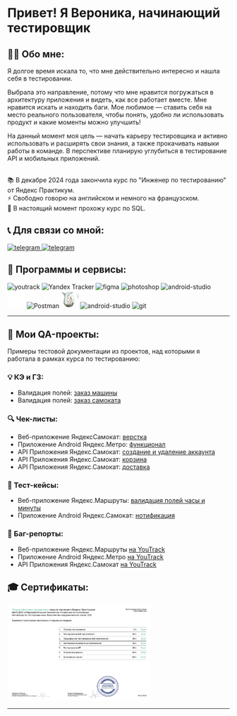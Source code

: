   # Привет! Я Вероника, начинающий тестировщик
  
  ## 👨‍💻 Обо мне:
 Я долгое время искала то, что мне действительно интересно и нашла себя в тестировании.
 
 Выбрала это направление, потому что мне нравится погружаться в архитектуру приложения и видеть, как все работает 
 вместе. Мне нравится искать и находить баги. Мое любимое — ставить себя на место реального пользователя, чтобы понять, удобно ли использовать продукт и какие моменты можно улучшить!

 На данный момент моя цель — начать карьеру тестировщика и активно использовать и расширять свои знания, а также прокачивать навыки работы в команде. 
 В перспективе планирую углубиться в тестирование API и мобильных приложений.  

 <br> 📚 В декабре 2024 года закончила курс по "Инженер по тестированию" от Яндекс Практикум.<br>⚡ Свободно говорю на английском и немного на французском. <br>📝 В настоящий момент прохожу курс по SQL.</p>
  
  ## 📞 Для связи со мной:
  <div align="left">
    <a href="https://t.me/leimvn" target="_blank">
      <img src="https://cdn-icons-png.flaticon.com/512/2111/2111646.png" width="40" height="40" alt="telegram" />
    </a>
    <a href="mailto:vrnklmn21@gmail.com" target="_blank">
       <img src="https://cdn-icons-png.flaticon.com/512/5968/5968534.png" width="40" height="40" alt="telegram">  
    </a>
    </div>

  ## 🚀 Программы и сервисы:
 
<div>
  <img src="https://upload.wikimedia.org/wikipedia/commons/8/85/YouTrack_icon.svg" title="YouTrack" alt="youtrack" width="40" height="40">
  <img src="https://upload.wikimedia.org/wikipedia/commons/thumb/f/f3/Logo_Yandex_Tracker_2021.svg/144px-Logo_Yandex_Tracker_2021.svg.png" title="Яндекс Трекер" alt="Yandex Tracker" width="40" height="40">
  <img src="https://cdn.jsdelivr.net/gh/devicons/devicon/icons/figma/figma-original.svg" title="Figma" alt="figma" width="40" height="40">
  <img src="https://i.pinimg.com/originals/8b/c8/a9/8bc8a953d8141de37918990367f47588.png" title="Adobe Photoshop" alt="photoshop" width="52" height="40">
  <img src="https://i3.wp.com/upload.wikimedia.org/wikipedia/commons/thumb/3/30/Google_Sheets_logo_%282014-2020%29.svg/1200px-Google_Sheets_logo_%282014-2020%29.svg.png" title="Google Sheets" alt="android-studio" width="30" height="40">
  
  <img src="https://github.com/ChromeDevTools/devtools-logo/raw/master/logos/svg/chrome-devtools-square-responsive.svg" title="DevTools" alt="Devtools" width="40" height="40">
  <img src="https://icon.icepanel.io/Technology/svg/Postman.svg" title="Postman" alt="Postman" width="40" height="40"> 
  <img src="https://github.com/sevenler/software/blob/master/charles/icon/charles_icon64.png?raw=true" title="Charles Proxy" alt="Charles" width="40" height="40">

  <img src="https://cdn.jsdelivr.net/gh/devicons/devicon/icons/androidstudio/androidstudio-original.svg" title="Android Studio" alt="android-studio" width="40" height="40">
  
  <img src="https://cdn.jsdelivr.net/gh/devicons/devicon/icons/git/git-original.svg" title="git" alt="git" width="40" height="40">
</div>

  ---
  
  ## 🧪 Мои QA-проекты:
  Примеры тестовой документации из проектов, над которыми я работала в рамках курса по тестированию:

  ### 💡 КЭ и ГЗ:
  - Валидация полей: [заказ машины](./docs/test_design/кэ_гз_ЯндексМаршруты.md)
  - Валидация полей: [заказ самоката](docs/test_design/кэ_гз_валидация_полей.md)
  
  ### 🔍 Чек-листы:
  - Веб-приложение ЯндексСамокат: [верстка](./docs/checklists/верстка_ЯндексСамокат.md)
  - Приложение Android Яндекс.Метро: [функционал](./docs/checklists/моб_ЯндексМетро.csv)
  - API Приложения Яндекс.Самокат: [создание и удаление аккаунта](./docs/checklists/API_создание_удаление_акк.md)
  - API Приложения Яндекс.Самокат: [корзина](./docs/checklists/API__корзина_ЯндексСамокат_.md)
  - API Приложения Яндекс.Самокат: [доставка](./docs/checklists/API__доставка_ЯндексСамокат_.md)
  
  ### 📝 Тест-кейсы:
  - Веб-приложение Яндекс.Маршруты: [валидация полей часы и минуты](./docs/test_cases/валидация_ЯндексМаршруты.md)
  - Приложение Android Яндекс.Самокат: [нотификация](./docs/test_cases/моб_нотификация_ЯндексСамокат.md)

  ### 🐞 Баг-репорты:
  - Веб-приложение Яндекс.Маршруты [на YouTrack](https://leimvn.youtrack.cloud/tag/sprint%202-4)
  - Приложение Android Яндекс.Метро [на YouTrack](https://leimvn.youtrack.cloud/tag/sprint%203-7)
  - API Приложения Яндекс.Самокат [на YouTrack](https://leimvn.youtrack.cloud/tag/sprint%204-9)
  
  
  ## 🎓 Сертификаты:
<div align="left">
 <a href="https://disk.yandex.ru/i/kRhQFbriNCO26A" target="_blank">
    <img src="certificates/QA_certif.png" alt="QA Certificate" width="325" height="220">
  </div>
   
  ---
